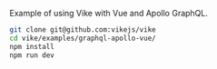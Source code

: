Example of using Vike with Vue and Apollo GraphQL.

```bash
git clone git@github.com:vikejs/vike
cd vike/examples/graphql-apollo-vue/
npm install
npm run dev
```
